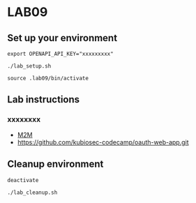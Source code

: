 # LAB09
## Set up your environment
```
export OPENAPI_API_KEY="xxxxxxxxx"
```
```
./lab_setup.sh
```
```
source .lab09/bin/activate
```
## Lab instructions
### xxxxxxxx
- [M2M](https://github.com/kubiosec-ai/openai-oauth-demo/blob/main/client.py)
- https://github.com/kubiosec-codecamp/oauth-web-app.git

## Cleanup environment
```
deactivate
```
```
./lab_cleanup.sh
```
